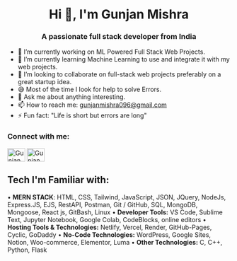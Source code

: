 <h1 align="center">Hi 👋, I'm Gunjan Mishra</h1>
<h3 align="center">A passionate full stack developer from India</h3>

- 🔭 I’m currently working on ML Powered Full Stack Web Projects.
- 🌱 I’m currently learning Machine Learning to use and integrate it with my web projects.
- 👯 I’m looking to collaborate on full-stack web projects preferably on a great startup idea.
- 😅 Most of the time I look for help to solve Errors.
- 💬 Ask me about anything interesting.
- 📫 How to reach me: gunjanmishra096@gmail.com
- ⚡ Fun fact: "Life is short but errors are long"

<h3 align="left">Connect with me:</h3>
<p align="left">
<a href="https://twitter.com/_GunjanMishra" target="blank"><img align="center" src="https://raw.githubusercontent.com/rahuldkjain/github-profile-readme-generator/master/src/images/icons/Social/twitter.svg" alt="GunjanKMishra" height="30" width="40" /></a>
<a href="https://linkedin.com/in/GunjanKMishra" target="blank"><img align="center" src="https://raw.githubusercontent.com/rahuldkjain/github-profile-readme-generator/master/src/images/icons/Social/linked-in-alt.svg" alt="Gunjan Mishra" height="30" width="40" /></a>
</p>

## Tech I'm Familiar with:
• **MERN STACK**: HTML, CSS, Tailwind, JavaScript, JSON, JQuery, NodeJs, Express.JS, EJS, RestAPI, Postman, Git / GitHub, SQL, MongoDB, Mongoose, React js, GitBash, Linux
• **Developer Tools:** VS Code, Sublime Text, Jupyter Notebook, Google Colab, CodeBlocks, online editors
• **Hosting Tools & Technologies:** Netlify, Vercel, Render, GitHub-Pages, Cyclic, GoDaddy
• **No-Code Technologies:** WordPress, Google Sites, Notion, Woo-commerce, Elementor, Luma
• **Other Technologies:** C, C++, Python, Flask
